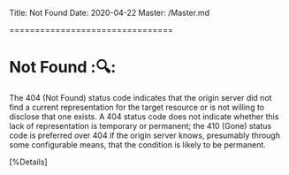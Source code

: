 Title: Not Found
Date: 2020-04-22
Master: /Master.md

================================

Not Found ::mag::
=============================

The 404 (Not Found) status code indicates that the origin server did
not find a current representation for the target resource or is not
willing to disclose that one exists.  A 404 status code does not
indicate whether this lack of representation is temporary or
permanent; the 410 (Gone) status code is preferred over 404 if the
origin server knows, presumably through some configurable means, that
the condition is likely to be permanent.

[%Details]